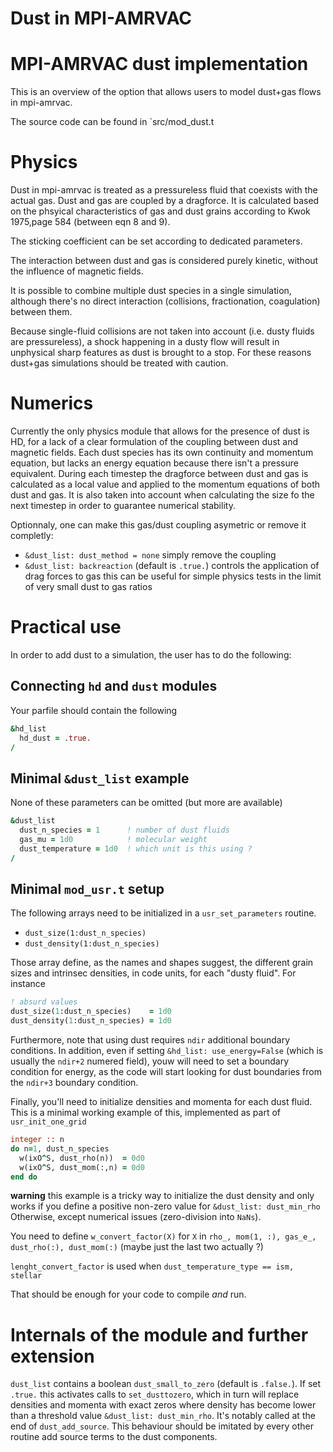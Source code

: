 # Dust in MPI-AMRVAC

# MPI-AMRVAC dust implementation

This is an overview of the option that allows users to model dust+gas
flows in mpi-amrvac.

The source code can be found in `src/mod_dust.t
# Physics

Dust in mpi-amrvac is treated as a pressureless fluid that coexists
with the actual gas. Dust and gas are coupled by a dragforce. It is
calculated based on the phsyical characteristics of gas and dust
grains according to Kwok 1975,page 584 (between eqn 8 and 9).

The sticking coefficient can be set according to dedicated parameters.

The interaction between dust and gas is considered purely kinetic,
without the influence of magnetic fields.

It is possible to combine multiple dust species in a single
simulation, although there's no direct interaction (collisions,
fractionation, coagulation) between them.

Because single-fluid collisions are not taken into account (i.e. dusty
fluids are pressureless), a shock happening in a dusty flow will
result in unphysical sharp features as dust is brought to a stop.  For
these reasons dust+gas simulations should be treated with caution.

# Numerics

Currently the only physics module that allows for the presence of dust
is HD, for a lack of a clear formulation of the coupling between dust
and magnetic fields. Each dust species has its own continuity and
momentum equation, but lacks an energy equation because there isn't a
pressure equivalent.  During each timestep the dragforce between dust
and gas is calculated as a local value and applied to the momentum
equations of both dust and gas. It is also taken into account when
calculating the size fo the next timestep in order to guarantee
numerical stability.

Optionnaly, one can make this gas/dust coupling asymetric or remove it
completly:

- `&dust_list: dust_method = none` simply remove the coupling
- `&dust_list: backreaction` (default is `.true.`) controls the
  application of drag forces to gas this can be useful for simple
  physics tests in the limit of very small dust to gas ratios


# Practical use

In order to add dust to a simulation, the user has to do the following:

## Connecting `hd` and `dust` modules

Your parfile should contain the following

```fortran
&hd_list
  hd_dust = .true.
/
```

## Minimal `&dust_list` example

None of these parameters can be omitted (but more are available)

```fortran
&dust_list
  dust_n_species = 1      ! number of dust fluids
  gas_mu = 1d0            ! molecular weight
  dust_temperature = 1d0  ! which unit is this using ?
/
```

## Minimal `mod_usr.t` setup

The following arrays need to be initialized in a `usr_set_parameters`
routine.
- `dust_size(1:dust_n_species)`
- `dust_density(1:dust_n_species)`

Those array define, as the names and shapes suggest, the different
grain sizes and intrinsec densities, in code units, for each "dusty
fluid". For instance

```fortran
! absurd values
dust_size(1:dust_n_species)    = 1d0
dust_density(1:dust_n_species) = 1d0
```

Furthermore, note that using dust requires `ndir` additional boundary
conditions. In addition, even if setting `&hd_list: use_energy=False`
(which is usually the `ndir+2` numered field), youw will need to set a
boundary condition for energy, as the code will start looking for dust
boundaries from the `ndir+3` boundary condition.


Finally, you'll need to initialize densities and momenta for each dust
fluid.  This is a minimal working example of this, implemented as part
of `usr_init_one_grid`

```fortran
integer :: n
do n=1, dust_n_species
  w(ixO^S, dust_rho(n))  = 0d0
  w(ixO^S, dust_mom(:,n) = 0d0
end do
```

**warning** this example is a tricky way to initialize the dust
density and only works if you define a positive non-zero value for
`&dust_list: dust_min_rho` Otherwise, except numerical issues
(zero-division into `NaNs`).

You need to define `w_convert_factor(X)` for `X` in `rho_, mom(1, :),
gas_e_, dust_rho(:), dust_mom(:)` (maybe just the last two actually ?)

`lenght_convert_factor` is used when `dust_temperature_type == ism,
stellar`

That should be enough for your code to compile *and* run.


# Internals of the module and further extension

`dust_list` contains a boolean `dust_small_to_zero` (default is
`.false.`).  If set `.true.` this activates calls to `set_dusttozero`,
which in turn will replace densities and momenta with exact zeros
where density has become lower than a threshold value `&dust_list:
dust_min_rho`.  It's notably called at the end of `dust_add_source`.
This behaviour should be imitated by every other routine add source
terms to the dust components.
